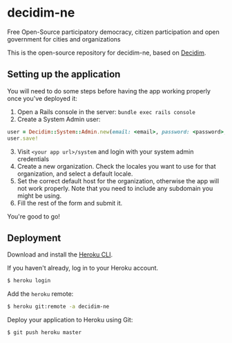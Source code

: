 # decidim-ne

Free Open-Source participatory democracy, citizen participation and open government for cities and organizations

This is the open-source repository for decidim-ne, based on [Decidim](https://github.com/decidim/decidim).

## Setting up the application

You will need to do some steps before having the app working properly once you've deployed it:

1. Open a Rails console in the server: `bundle exec rails console`
2. Create a System Admin user:
```ruby
user = Decidim::System::Admin.new(email: <email>, password: <password>, password_confirmation: <password>)
user.save!
```
3. Visit `<your app url>/system` and login with your system admin credentials
4. Create a new organization. Check the locales you want to use for that organization, and select a default locale.
5. Set the correct default host for the organization, otherwise the app will not work properly. Note that you need to include any subdomain you might be using.
6. Fill the rest of the form and submit it.

You're good to go!

## Deployment

Download and install the [Heroku CLI](https://devcenter.heroku.com/articles/heroku-cli).

If you haven't already, log in to your Heroku account.

```bash
$ heroku login
```

Add the `heroku` remote:

```bash
$ heroku git:remote -a decidim-ne
```

Deploy your application to Heroku using Git:

```bash
$ git push heroku master
```
